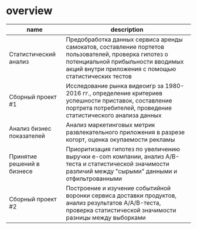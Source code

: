 # overview
| name | description |
|----------|----------|
| Статистический анализ    | Предобработка данных сервиса аренды самокатов, составление портетов пользователей, проверка гипотез о потенциальной прибыльности вводимых акций внутри приложения с помощью статистических тестов   |
| Сборный проект #1    | Исследование рынка видеоигр за 1980-2016 гг., определение критериев успешности приставок, составление портрета потребителей, проведение статистического анализа данных   |
| Анализ бизнес показателей    | Анализ маркетинговых метрик развлекательного приложения в разрезе когорт, оценка окупаемости рекламы   |
| Принятие решений в бизнесе    | Приоритизация гипотез по увеличению выручки e-com компании, анализ A/B-теста и статистической значимости различий между "сырыми" данными и отфильтрованными |
| Сборный проект #2    | Построение и изучение событийной воронки сервиса доставки продуктов, анализ результатов A/A/B-теста, проверка статистической значимости разницы между выборками   |
